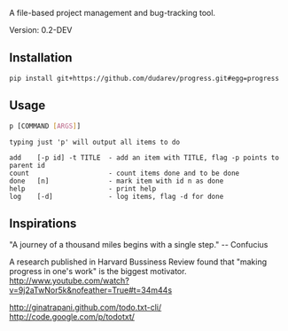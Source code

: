 A file-based project management and bug-tracking tool.

Version: 0.2-DEV


## Installation

```
pip install git+https://github.com/dudarev/progress.git#egg=progress
```


## Usage

```bash
p [COMMAND [ARGS]]
```

    typing just 'p' will output all items to do
    
    add    [-p id] -t TITLE  - add an item with TITLE, flag -p points to parent id
    count                    - count items done and to be done
    done   [n]               - mark item with id n as done
    help                     - print help
    log    [-d]              - log items, flag -d for done
    

## Inspirations

"A journey of a thousand miles begins with a single step." 
-- Confucius 

A research published in Harvard Bussiness Review found that "making progress in one's work" is the biggest motivator.
http://www.youtube.com/watch?v=9j2aTwNor5k&nofeather=True#t=34m44s

http://ginatrapani.github.com/todo.txt-cli/
http://code.google.com/p/todotxt/
